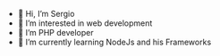 - 👋 Hi, I’m Sergio
- 👀 I’m interested in web development
- 💞️ I’m PHP developer
- 🌱 I’m currently learning NodeJs and his Frameworks

<!---
zeraling/zeraling is a ✨ special ✨ repository because its `README.md` (this file) appears on your GitHub profile.
You can click the Preview link to take a look at your changes.
--->

